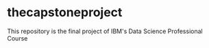 # thecapstoneproject
This repository is the final project of IBM's Data Science Professional Course 
